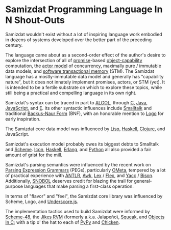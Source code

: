Samizdat Programming Language In N Shout-Outs
=============================================

Samizdat wouldn't exist without a lot of inspiring language work
embodied in dozens of systems developed over the better part of the
preceding century.

The language came about as a second-order effect of the author's
desire to explore the intersection of all of
[promise](http://en.wikipedia.org/wiki/Promise_%28programming%29)-based
[object-capability](http://en.wikipedia.org/wiki/Object-capability_model)
computation, the [actor model](http://en.wikipedia.org/wiki/Actor_model) of
concurrency, maximally pure / immutable data models, and [software transactional
memory](http://en.wikipedia.org/wiki/Software_transactional_memory)
(STM). The Samizdat language has a mostly-immutable data model and
generally has "capability nature", but it does not innately implement
promises, actors, or STM (yet). It is intended to be a fertile
substrate on which to explore these topics, while still being a
practical and compelling language in its own right.

Samizdat's syntax can be traced in part to
[ALGOL](http://en.wikipedia.org/wiki/ALGOL), through
[C](http://en.wikipedia.org/wiki/C_%28programming_language%29),
[Java](http://en.wikipedia.org/wiki/Java_%28programming_language%29),
[JavaScript](http://en.wikipedia.org/wiki/JavaScript), and
[E](http://en.wikipedia.org/wiki/E_%28programming_language%29). Its
other syntactic influences include
[Smalltalk](http://en.wikipedia.org/wiki/Smalltalk) and traditional
[Backus-Naur Form](http://en.wikipedia.org/wiki/Backus%E2%80%93Naur_Form)
(BNF), with an honorable mention to
[Logo](http://en.wikipedia.org/wiki/Logo_%28programming_language%29) for
early inspiration.

The Samizdat core data model was influenced by
[Lisp](http://en.wikipedia.org/wiki/LISP),
[Haskell](http://en.wikipedia.org/wiki/Haskell_%28programming_language%29),
[Clojure](http://en.wikipedia.org/wiki/Clojure), and JavaScript.

Samizdat's execution model probably owes its biggest debts to Smalltalk and
[Scheme](http://en.wikipedia.org/wiki/Scheme_%28programming_language%29).
[Icon](http://en.wikipedia.org/wiki/Icon_%28programming_language%29),
[Haskell](http://en.wikipedia.org/wiki/Haskell_%28programming_language%29),
[Erlang](http://en.wikipedia.org/wiki/Erlang_%28programming_language%29),
and [Python](http://en.wikipedia.org/wiki/Python_%28programming_language%29)
all also provided a fair amount of grist for the mill.

Samizdat's parsing semantics were influenced by the recent work on
[Parsing Expression
Grammars](http://en.wikipedia.org/wiki/Parsing_expression_grammar) (PEGs),
particularly [OMeta](http://tinlizzie.org/ometa/), tempered by a lot
of practical experience with [ANTLR](http://en.wikipedia.org/wiki/ANTLR),
[Awk](http://en.wikipedia.org/wiki/AWK),
[Lex](http://en.wikipedia.org/wiki/Lex_%28software%29) /
[Flex](http://en.wikipedia.org/wiki/Flex_lexical_analyser),
and [Yacc](http://en.wikipedia.org/wiki/Yacc) /
[Bison](http://en.wikipedia.org/wiki/GNU_bison). Additionally,
[SNOBOL](http://en.wikipedia.org/wiki/SNOBOL) deserves credit for blazing
the trail for general-purpose languages that make parsing a first-class
operation.

In terms of "flavor" and "feel", the Samizdat core library was influenced
by Scheme, Logo, and [Underscore.js](http://underscorejs.org/).

The implementation tactics used to build Samizdat were informed by
[Scheme-48](http://en.wikipedia.org/wiki/Scheme_48),
the [Jikes RVM](http://en.wikipedia.org/wiki/Jikes_RVM)
(formerly a.k.a. Jalape&ntilde;o),
[Squeak](http://en.wikipedia.org/wiki/Squeak), and [Objects In
C](http://en.wikipedia.org/wiki/John_Wainwright_%28computer_scientist%29);
with a tip o' the hat to each of [PyPy](http://en.wikipedia.org/wiki/PyPy) and
[Chicken](http://en.wikipedia.org/wiki/Chicken_%28Scheme_implementation%29).
